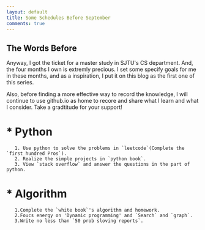 ```yaml
---
layout: default
title: Some Schedules Before September 
comments: true
---
```


## The Words Before

   Anyway, I got the ticket for a master study in SJTU's CS department. And, the four months I own is extremly precious. I set some specify goals for me in these months, and as a inspiration, I put it on this blog as the first one of this series.
    
   Also, before finding a more effective way to record the knowledge, I will continue to use github.io as home to recore and share what I learn and what I consider. Take a gradtitude for your support!

# * Python
```
   1. Use python to solve the problems in `leetcode`(Complete the `first hundred Pros`).
   2. Realize the simple projects in `python book`.
   3. View `stack overflow` and answer the questions in the part of python.
```

# * Algorithm
```
   1.Complete the `white book`'s algorithm and homework.
   2.Foucs energy on 'Dynamic programming' and `Search` and `graph`.
   3.Write no less than `50 prob sloving reports`.
```
